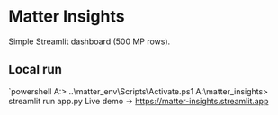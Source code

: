 ﻿# Matter Insights

Simple Streamlit dashboard (500 MP rows).

## Local run
`powershell
A:\> ..\matter_env\Scripts\Activate.ps1
A:\matter_insights> streamlit run app.py
Live demo → https://matter-insights.streamlit.app
